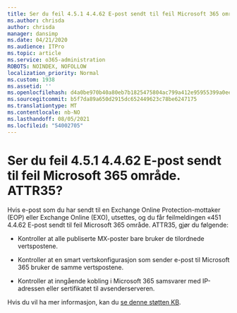 ```yaml
---
title: Ser du feil 4.5.1 4.4.62 E-post sendt til feil Microsoft 365 område. ATTR35?
ms.author: chrisda
author: chrisda
manager: dansimp
ms.date: 04/21/2020
ms.audience: ITPro
ms.topic: article
ms.service: o365-administration
ROBOTS: NOINDEX, NOFOLLOW
localization_priority: Normal
ms.custom: 1938
ms.assetid: ''
ms.openlocfilehash: d4a0be970b40a80eb7b1825475804ac799a412e95955399a0ee120ae0d2a12df
ms.sourcegitcommit: b5f7da89a650d2915dc652449623c78be6247175
ms.translationtype: MT
ms.contentlocale: nb-NO
ms.lasthandoff: 08/05/2021
ms.locfileid: "54002705"
---
```

# <a name="are-you-seeing-error-451-4462-mail-sent-to-the-wrong-microsoft-365-region-attr35"></a>Ser du feil 4.5.1 4.4.62 E-post sendt til feil Microsoft 365 område. ATTR35?

Hvis e-post som du har sendt til en Exchange Online Protection-mottaker (EOP) eller Exchange Online (EXO), utsettes, og du får feilmeldingen «451 4.4.62 E-post sendt til feil Microsoft 365 område. ATTR35, gjør du følgende:

- Kontroller at alle publiserte MX-poster bare bruker de tilordnede vertspostene.

- Kontroller at en smart vertskonfigurasjon som sender e-post til Microsoft 365 bruker de samme vertspostene.

- Kontroller at inngående kobling i Microsoft 365 samsvarer med IP-adressen eller sertifikatet til avsenderserveren.

Hvis du vil ha mer informasjon, kan du [se denne støtten KB](https://support.microsoft.com/help/4057301/attr35-response-code-when-mail-is-sent-to-eop-exo).
